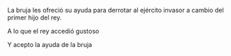 La bruja les ofreció su ayuda para derrotar al ejército invasor a cambio del primer hijo del rey.

A lo que el rey accedió gustoso

Y acepto la ayuda de la bruja
